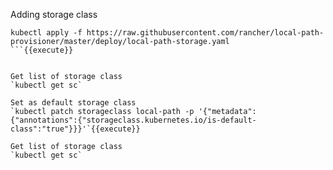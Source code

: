 Adding storage class
```
kubectl apply -f https://raw.githubusercontent.com/rancher/local-path-provisioner/master/deploy/local-path-storage.yaml
```{{execute}}


Get list of storage class
`kubectl get sc`

Set as default storage class
`kubectl patch storageclass local-path -p '{"metadata": {"annotations":{"storageclass.kubernetes.io/is-default-class":"true"}}}'`{{execute}}

Get list of storage class
`kubectl get sc`

